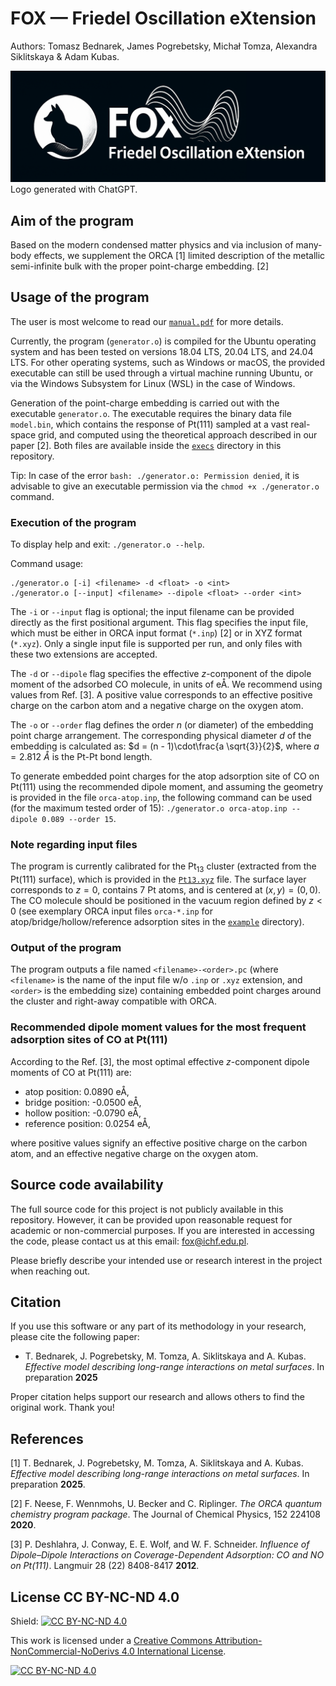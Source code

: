 # FOX — Friedel Oscillation eXtension

Authors: Tomasz Bednarek, James Pogrebetsky, Michał Tomza, Alexandra Siklitskaya & Adam Kubas.

![FOX logo](https://github.com/tbednarek4/fox/blob/main/misc/logo-fox.png)
Logo generated with ChatGPT.

## Aim of the program
Based on the modern condensed matter physics and via inclusion of many-body effects, we supplement the ORCA [1] limited description of the metallic semi-infinite bulk with the proper point-charge embedding. [2]

## Usage of the program
The user is most welcome to read our [`manual.pdf`](https://github.com/tbednarek4/friedel-oscillation-extension/blob/main/manual.pdf) for more details.

Currently, the program (`generator.o`) is compiled for the Ubuntu operating system and has been tested on versions 18.04 LTS, 20.04 LTS, and 24.04 LTS. For other operating systems, such as Windows or macOS, the provided executable can still be used through a virtual machine running Ubuntu, or via the Windows Subsystem for Linux (WSL) in the case of Windows.

Generation of the point-charge embedding is carried out with the executable `generator.o`. The executable requires the binary data file `model.bin`, which contains the response of Pt(111) sampled at a vast real-space grid, and computed using the theoretical approach described in our paper [2]. Both files are available inside the [`execs`](https://github.com/tbednarek4/friedel-oscillation-extension/tree/main/execs) directory in this repository. 

Tip: In case of the error `bash: ./generator.o: Permission denied`, it is advisable to give an executable permission via the `chmod +x ./generator.o` command.

### Execution of the program
To display help and exit: `./generator.o --help`.

Command usage:
```
./generator.o [-i] <filename> -d <float> -o <int>
./generator.o [--input] <filename> --dipole <float> --order <int>
```

The `-i` or `--input` flag is optional; the input filename can be provided directly as the first positional argument. This flag specifies the input file, which must be either in ORCA input format (`*.inp`) [2] or in XYZ format (`*.xyz`). Only a single input file is supported per run, and only files with these two extensions are accepted.

The `-d` or `--dipole` flag specifies the effective $z$-component of the dipole moment of the adsorbed CO molecule, in units of eÅ. We recommend using values from Ref. [3]. A positive value corresponds to an effective positive charge on the carbon atom and a negative charge on the oxygen atom.

The `-o` or `--order` flag defines the order $n$ (or diameter) of the embedding point charge arrangement. The corresponding physical diameter $d$ of the embedding is calculated as: $d = (n - 1)\cdot\frac{a \sqrt{3}}{2}$, where $a = 2.812\textrm{ }Å$ is the Pt-Pt bond length.

To generate embedded point charges for the atop adsorption site of CO on Pt(111) using the recommended dipole moment, and assuming the geometry is provided in the file `orca-atop.inp`, the following command can be used (for the maximum tested order of 15): `./generator.o orca-atop.inp --dipole 0.089 --order 15`.

### Note regarding input files
The program is currently calibrated for the $\textrm{Pt}_{13}$ cluster (extracted from the Pt(111) surface), which is provided in the [`Pt13.xyz`](https://github.com/tbednarek4/friedel-oscillation-extension/blob/main/example/Pt13.xyz) file. The surface layer corresponds to $z = 0$, contains 7 Pt atoms, and is centered at $(x, y) = (0, 0)$. The CO molecule should be positioned in the vacuum region defined by $z < 0$ (see exemplary ORCA input files `orca-*.inp` for atop/bridge/hollow/reference adsorption sites in the [`example`](https://github.com/tbednarek4/friedel-oscillation-extension/tree/main/example) directory).

### Output of the program
The program outputs a file named `<filename>-<order>.pc` (where `<filename>` is the name of the input file w/o `.inp` or `.xyz` extension, and `<order>` is the embedding size) containing embedded point charges around the cluster and right-away compatible with ORCA.

### Recommended dipole moment values for the most frequent adsorption sites of CO at Pt(111)
According to the Ref. [3], the most optimal effective $z$-component dipole moments of CO at Pt(111) are:
- atop position: 0.0890 eÅ,
- bridge position: -0.0500 eÅ,
- hollow position: -0.0790 eÅ,
- reference position: 0.0254 eÅ,

where positive values signify an effective positive charge on the carbon atom, and an effective negative charge on the oxygen atom.

## Source code availability
The full source code for this project is not publicly available in this repository. However, it can be provided upon reasonable request for academic or non-commercial purposes. If you are interested in accessing the code, please contact us at this email: fox@ichf.edu.pl.

Please briefly describe your intended use or research interest in the project when reaching out.

## Citation
If you use this software or any part of its methodology in your research, please cite the following paper:

- T. Bednarek, J. Pogrebetsky, M. Tomza, A. Siklitskaya and A. Kubas. *Effective model describing long-range interactions
on metal surfaces*. In preparation **2025**

Proper citation helps support our research and allows others to find the original work. Thank you!

## References
[1] T. Bednarek, J. Pogrebetsky, M. Tomza, A. Siklitskaya and A. Kubas. *Effective model describing long-range interactions
on metal surfaces*. In preparation **2025**.

[2] F. Neese, F. Wennmohs, U. Becker and C. Riplinger. *The ORCA quantum chemistry program package*. The Journal of Chemical Physics, 152 224108 **2020**.

[3] P. Deshlahra, J. Conway, E. E. Wolf, and W. F. Schneider. *Influence of Dipole–Dipole Interactions on Coverage-Dependent Adsorption: CO and NO on Pt(111)*. Langmuir 28 (22) 8408-8417 **2012**.

## License CC BY-NC-ND 4.0

Shield: [![CC BY-NC-ND 4.0][cc-by-nc-nd-shield]][cc-by-nc-nd]

This work is licensed under a
[Creative Commons Attribution-NonCommercial-NoDerivs 4.0 International License][cc-by-nc-nd].

[![CC BY-NC-ND 4.0][cc-by-nc-nd-image]][cc-by-nc-nd]

[cc-by-nc-nd]: http://creativecommons.org/licenses/by-nc-nd/4.0/
[cc-by-nc-nd-image]: https://licensebuttons.net/l/by-nc-nd/4.0/88x31.png
[cc-by-nc-nd-shield]: https://img.shields.io/badge/License-CC%20BY--NC--ND%204.0-lightgrey.svg
